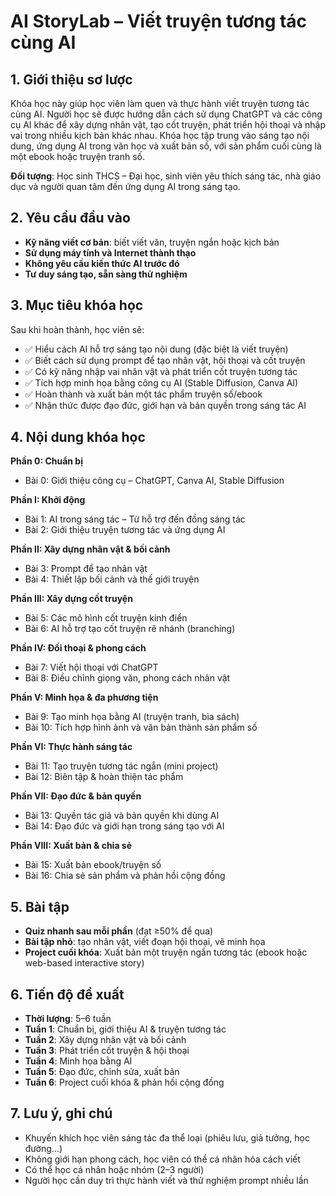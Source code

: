 # AI StoryLab – Viết truyện tương tác cùng AI

## 1. Giới thiệu sơ lược

Khóa học này giúp học viên làm quen và thực hành viết truyện tương tác cùng AI. Người học sẽ được hướng dẫn cách sử dụng ChatGPT và các công cụ AI khác để xây dựng nhân vật, tạo cốt truyện, phát triển hội thoại và nhập vai trong nhiều kịch bản khác nhau. Khóa học tập trung vào sáng tạo nội dung, ứng dụng AI trong văn học và xuất bản số, với sản phẩm cuối cùng là một ebook hoặc truyện tranh số.

**Đối tượng**: Học sinh THCS – Đại học, sinh viên yêu thích sáng tác, nhà giáo dục và người quan tâm đến ứng dụng AI trong sáng tạo.

## 2. Yêu cầu đầu vào

- **Kỹ năng viết cơ bản**: biết viết văn, truyện ngắn hoặc kịch bản
- **Sử dụng máy tính và Internet thành thạo**
- **Không yêu cầu kiến thức AI trước đó**
- **Tư duy sáng tạo, sẵn sàng thử nghiệm**

## 3. Mục tiêu khóa học

Sau khi hoàn thành, học viên sẽ:
- ✅ Hiểu cách AI hỗ trợ sáng tạo nội dung (đặc biệt là viết truyện)
- ✅ Biết cách sử dụng prompt để tạo nhân vật, hội thoại và cốt truyện
- ✅ Có kỹ năng nhập vai nhân vật và phát triển cốt truyện tương tác
- ✅ Tích hợp minh họa bằng công cụ AI (Stable Diffusion, Canva AI)
- ✅ Hoàn thành và xuất bản một tác phẩm truyện số/ebook
- ✅ Nhận thức được đạo đức, giới hạn và bản quyền trong sáng tác AI

## 4. Nội dung khóa học

**Phần 0: Chuẩn bị**
- Bài 0: Giới thiệu công cụ – ChatGPT, Canva AI, Stable Diffusion

**Phần I: Khởi động**
- Bài 1: AI trong sáng tác – Từ hỗ trợ đến đồng sáng tác
- Bài 2: Giới thiệu truyện tương tác và ứng dụng AI

**Phần II: Xây dựng nhân vật & bối cảnh**
- Bài 3: Prompt để tạo nhân vật
- Bài 4: Thiết lập bối cảnh và thế giới truyện

**Phần III: Xây dựng cốt truyện**
- Bài 5: Các mô hình cốt truyện kinh điển
- Bài 6: AI hỗ trợ tạo cốt truyện rẽ nhánh (branching)

**Phần IV: Đối thoại & phong cách**
- Bài 7: Viết hội thoại với ChatGPT
- Bài 8: Điều chỉnh giọng văn, phong cách nhân vật

**Phần V: Minh họa & đa phương tiện**
- Bài 9: Tạo minh họa bằng AI (truyện tranh, bìa sách)
- Bài 10: Tích hợp hình ảnh và văn bản thành sản phẩm số

**Phần VI: Thực hành sáng tác**
- Bài 11: Tạo truyện tương tác ngắn (mini project)
- Bài 12: Biên tập & hoàn thiện tác phẩm

**Phần VII: Đạo đức & bản quyền**
- Bài 13: Quyền tác giả và bản quyền khi dùng AI
- Bài 14: Đạo đức và giới hạn trong sáng tạo với AI

**Phần VIII: Xuất bản & chia sẻ**
- Bài 15: Xuất bản ebook/truyện số
- Bài 16: Chia sẻ sản phẩm và phản hồi cộng đồng

## 5. Bài tập

- **Quiz nhanh sau mỗi phần** (đạt ≥50% để qua)
- **Bài tập nhỏ**: tạo nhân vật, viết đoạn hội thoại, vẽ minh họa
- **Project cuối khóa**: Xuất bản một truyện ngắn tương tác (ebook hoặc web-based interactive story)

## 6. Tiến độ đề xuất

- **Thời lượng**: 5–6 tuần
- **Tuần 1**: Chuẩn bị, giới thiệu AI & truyện tương tác
- **Tuần 2**: Xây dựng nhân vật và bối cảnh
- **Tuần 3**: Phát triển cốt truyện & hội thoại
- **Tuần 4**: Minh họa bằng AI
- **Tuần 5**: Đạo đức, chỉnh sửa, xuất bản
- **Tuần 6**: Project cuối khóa & phản hồi cộng đồng

## 7. Lưu ý, ghi chú

- Khuyến khích học viên sáng tác đa thể loại (phiêu lưu, giả tưởng, học đường…)
- Không giới hạn phong cách, học viên có thể cá nhân hóa cách viết
- Có thể học cá nhân hoặc nhóm (2–3 người)
- Người học cần duy trì thực hành viết và thử nghiệm prompt nhiều lần
